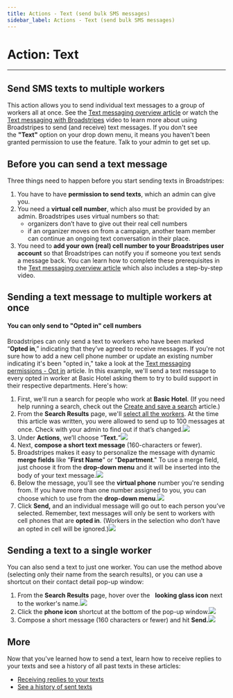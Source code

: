 ```yaml
---
title: Actions - Text (send bulk SMS messages)
sidebar_label: Actions - Text (send bulk SMS messages)
---
```


# Action: Text
* * *
## Send SMS texts to multiple workers
This action allows you to send individual text messages to a group of workers all at once. See the [Text messaging overview article](https://help.broadstripes.com/videos/text-messaging-with-broadstripes-video/) or watch the [Text messaging with Broadstripes](https://help.broadstripes.com/help-articles/using-broadstripes/working-with-search-results/text-messaging-with-broadstripes/) video to learn more about using Broadstripes to send (and receive) text messages.
If you don't see the **"Text"** option on your drop down menu, it means you haven't been granted permission to use the feature. Talk to your admin to get set up.
## Before you can send a text message
Three things need to happen before you start sending texts in Broadstripes:
1. You have to have **permission to send texts**, which an admin can give you.
2. You need a **virtual cell number**, which also must be provided by an admin. Broadstripes uses virtual numbers so that:
    - organizers don’t have to give out their real cell numbers
    - if an organizer moves on from a campaign, another team member can continue an ongoing text conversation in their place.
3. You need to **add your own (real) cell number to your Broadstripes user account** so that Broadstripes can notify you if someone you text sends a message back.
You can learn how to complete these prerequisites in the [Text messaging overview article](https://help.broadstripes.com/help-articles/using-broadstripes/messaging/text-messaging/) which also includes a step-by-step video.
## Sending a text message to multiple workers at once
#### You can only send to "Opted in" cell numbers
Broadstripes can only send a text to workers who have been marked “**Opted in**,” indicating that they’ve agreed to receive messages.
If you're not sure how to add a new cell phone number or update an existing number indicating it's been "opted in," take a look at the [Text messaging permissions - Opt in](https://help.broadstripes.com/help-articles/using-broadstripes/working-with-search-results/text-messaging-opted-in-permissions/) article.
In this example, we'll send a text message to every opted in worker at Basic Hotel asking them to try to build support in their respective departments. Here's how:
1. First, we'll run a search for people who work at **Basic Hotel**. (If you need help running a search, check out the [Create and save a search](https://help.broadstripes.com/help-articles/using-broadstripes/customize/create-and-save-a-search/) article.)
2. From the **Search Results** page, we'll [select all the workers](/help-articles/using-broadstripes/working-with-search-results/selecting-deselecting-contacts/#ftoc-heading-2). At the time this article was written, you were allowed to send up to 100 messages at once. Check with your admin to find out if that’s changed.![](/img/getting-started/Text_Send_Select_Workers.png)
3. Under **Actions**, we’ll choose “**Text.**”![](/img/getting-started/Text_Send_Actions.png)
4. Next, **compose a short text message** (160-characters or fewer).
5. Broadstripes makes it easy to personalize the message with dynamic **merge fields** like "**First Name**" or "**Department**." To use a merge field, just choose it from the **drop-down menu** and it will be inserted into the body of your text message.![](/img/getting-started/Text_Send_Dynamic_Merge.png)
6. Below the message, you'll see the **virtual phone** number you're sending from. If you have more than one number assigned to you, you can choose which to use from the **drop-down menu**.![](/img/getting-started/Text_Send_VirtPhone.png)
7. Click **Send,** and an individual message will go out to each person you’ve selected. Remember, text messages will only be sent to workers with cell phones that are **opted in**. (Workers in the selection who don’t have an opted in cell will be ignored.)![](/img/getting-started/Text_Send_Complete.png)
## Sending a text to a single worker
You can also send a text to just one worker. You can use the method above (selecting only their name from the search results), or you can use a shortcut on their contact detail pop-up window:
1. From the **Search Results** page, hover over the   **looking glass icon** next to the worker's name.![](/img/getting-started/Text_Send_1Msg.png)
2. Click the **phone icon** shortcut at the bottom of the pop-up window.![](/img/getting-started/Text_Send_1MsgIcon.png)
3. Compose a short message (160 characters or fewer) and hit **Send.![](/img/getting-started/Text_Send_1MsgComplete.png)**
## More
Now that you've learned how to send a text, learn how to receive replies to your texts and see a history of all past texts in these articles:
- [Receiving replies to your texts](https://help.broadstripes.com/help-articles/using-broadstripes/working-with-search-results/text-messaging/)
- [See a history of sent texts](https://help.broadstripes.com/help-articles/using-broadstripes/working-with-search-results/text-messaging/)